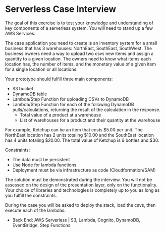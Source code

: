 # Serverless Case Interview
<p>
The goal of this exercise is to test your knowledge and understanding of key components of a serverless
system. You will need to stand up a few AWS Services.
</p>
<p>
The case application you need to create is an inventory system for a small business that has 3
warehouses: NorthEast, SouthEast, SouthWest. The business owners need a way to upload two csvs new
items and assign a quantity to a given location. The owners need to know what items each location has,
the number of items, and the monetary value of a given item for a single location or all locations.
</p>

Your prototype should fulfill three main components:

* S3 bucket
* DynamoDB table
* Lambda/Step Function for uploading CSVs to DynamoDB
* Lambda/Step Function for each of the following DynamoDB pulls/calculations, returning the
result of the calculation in the response.
  * Total value of a product at a warehouse
  * List of warehouses for a product and their quantity at the warehouse
  
For example, Ketchup can be an item that costs $5.00 per unit. The NorthEast location has 2 units totaling $10.00 and the SouthEast location has 4 units totaling $20.00. The total value of Ketchup is 6 bottles and $30.

Constraints:
* The data must be persistent
* Use Node for lambda functions
* Deployment must be via infrastructure as code (Cloudformation/SAM)

The solution must be demonstrated during the interview. You will not be assessed on the design of the presentation layer, only on the functionality. Your choice of libraries and technologies is completely up to you as long as you fulfill the constraints. 

During the case you will be asked to deploy the stack, load the csvs, then execute each of the lambdas.
* Back End: AWS Serverless | S3, Lambda, Cognito, DynamoDB, EventBridge, Step Functions
